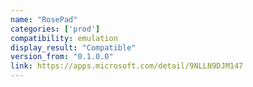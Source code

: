 ```yaml
---
name: "RosePad"
categories: ['prod']
compatibility: emulation
display_result: "Compatible"
version_from: "0.1.0.0"
link: https://apps.microsoft.com/detail/9NLLN9DJM147
---
```

